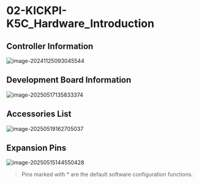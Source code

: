 # 02-KICKPI-K5C_Hardware_Introduction

## Controller Information

![image-20241125093045544](http://tanzhtanzh.oss-cn-shenzhen.aliyuncs.com/img/image-20241125093045544.png)

## Development Board Information

![image-20250517135833374](http://tanzhtanzh.oss-cn-shenzhen.aliyuncs.com/img/image-20250517135833374.png)

## Accessories List

![image-20250519162705037](http://tanzhtanzh.oss-cn-shenzhen.aliyuncs.com/img/image-20250519162705037.png)

## Expansion Pins

![image-20250515144550428](http://tanzhtanzh.oss-cn-shenzhen.aliyuncs.com/img/image-20250515144550428.png)

> Pins marked with * are the default software configuration functions.

